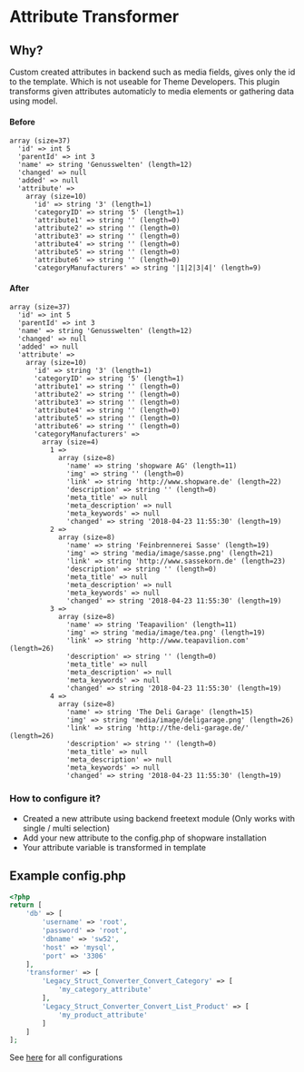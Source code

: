 # Attribute Transformer

## Why?

Custom created attributes in backend such as media fields, gives only the id to the template. Which is not useable for Theme Developers.
This plugin transforms given attributes automaticly to media elements or gathering data using model.

#### Before
```
array (size=37)
  'id' => int 5
  'parentId' => int 3
  'name' => string 'Genusswelten' (length=12)
  'changed' => null
  'added' => null
  'attribute' => 
    array (size=10)
      'id' => string '3' (length=1)
      'categoryID' => string '5' (length=1)
      'attribute1' => string '' (length=0)
      'attribute2' => string '' (length=0)
      'attribute3' => string '' (length=0)
      'attribute4' => string '' (length=0)
      'attribute5' => string '' (length=0)
      'attribute6' => string '' (length=0)
      'categoryManufacturers' => string '|1|2|3|4|' (length=9)
```

#### After

````
array (size=37)
  'id' => int 5
  'parentId' => int 3
  'name' => string 'Genusswelten' (length=12)
  'changed' => null
  'added' => null
  'attribute' => 
    array (size=10)
      'id' => string '3' (length=1)
      'categoryID' => string '5' (length=1)
      'attribute1' => string '' (length=0)
      'attribute2' => string '' (length=0)
      'attribute3' => string '' (length=0)
      'attribute4' => string '' (length=0)
      'attribute5' => string '' (length=0)
      'attribute6' => string '' (length=0)
      'categoryManufacturers' => 
        array (size=4)
          1 => 
            array (size=8)
              'name' => string 'shopware AG' (length=11)
              'img' => string '' (length=0)
              'link' => string 'http://www.shopware.de' (length=22)
              'description' => string '' (length=0)
              'meta_title' => null
              'meta_description' => null
              'meta_keywords' => null
              'changed' => string '2018-04-23 11:55:30' (length=19)
          2 => 
            array (size=8)
              'name' => string 'Feinbrennerei Sasse' (length=19)
              'img' => string 'media/image/sasse.png' (length=21)
              'link' => string 'http://www.sassekorn.de' (length=23)
              'description' => string '' (length=0)
              'meta_title' => null
              'meta_description' => null
              'meta_keywords' => null
              'changed' => string '2018-04-23 11:55:30' (length=19)
          3 => 
            array (size=8)
              'name' => string 'Teapavilion' (length=11)
              'img' => string 'media/image/tea.png' (length=19)
              'link' => string 'http://www.teapavilion.com' (length=26)
              'description' => string '' (length=0)
              'meta_title' => null
              'meta_description' => null
              'meta_keywords' => null
              'changed' => string '2018-04-23 11:55:30' (length=19)
          4 => 
            array (size=8)
              'name' => string 'The Deli Garage' (length=15)
              'img' => string 'media/image/deligarage.png' (length=26)
              'link' => string 'http://the-deli-garage.de/' (length=26)
              'description' => string '' (length=0)
              'meta_title' => null
              'meta_description' => null
              'meta_keywords' => null
              'changed' => string '2018-04-23 11:55:30' (length=19)
````

### How to configure it?

* Created a new attribute using backend freetext module (Only works with single / multi selection)
* Add your new attribute to the config.php of shopware installation
* Your attribute variable is transformed in template

## Example config.php

```php
<?php
return [
    'db' => [
        'username' => 'root',
        'password' => 'root',
        'dbname' => 'sw52',
        'host' => 'mysql',
        'port' => '3306'
    ],
    'transformer' => [
        'Legacy_Struct_Converter_Convert_Category' => [
            'my_category_attribute'
        ],
        'Legacy_Struct_Converter_Convert_List_Product' => [
            'my_product_attribute'
        ]
    ]
];
```
See [here](https://github.com/shyim/ShyimAttributeTransformer/blob/master/ShyimAttributeTransformer.php#L15) for all configurations
